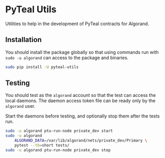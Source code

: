 # PyTeal Utils

Utilities to help in the development of PyTeal contracts for Algorand.

## Installation

You should install the package globally so that using commands run with `sudo -u algorand` can access to the package and binaries.

```bash
sudo pip install -U pyteal-utils
```

## Testing

You should test as the `algorand` account so that the test can access the local daemons.
The daemon access token file can be ready only by the `algorand` user.

Start the daemons before testing, and optionally stop them after the tests run.

```bash
sudo -u algorand ptu-run-node private_dev start
sudo -u algorand
    ALGORAND_DATA=/var/lib/algorand/nets/private_dev/Primary \
    pytest --tb=short tests/
sudo -u algorand ptu-run-node private_dev stop
```
